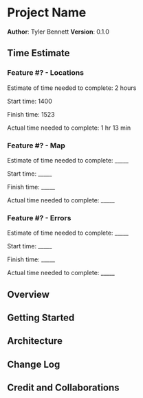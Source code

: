 # Project Name

**Author**: Tyler Bennett
**Version**: 0.1.0

## Time Estimate

### Feature #? - Locations

Estimate of time needed to complete: 2 hours

Start time: 1400

Finish time: 1523

Actual time needed to complete: 1 hr 13 min

### Feature #? - Map

Estimate of time needed to complete: _____

Start time: _____

Finish time: _____

Actual time needed to complete: _____

### Feature #? - Errors

Estimate of time needed to complete: _____

Start time: _____

Finish time: _____

Actual time needed to complete: _____

## Overview

<!-- Provide a high level overview of what this application is and why you are building it, beyond the fact that it's an assignment for this class. (i.e. What's your problem domain?) -->

## Getting Started

<!-- What are the steps that a user must take in order to build this app on their own machine and get it running? -->

## Architecture

<!-- Provide a detailed description of the application design. What technologies (languages, libraries, etc) you're using, and any other relevant design information. -->

## Change Log

<!-- Use this area to document the iterative changes made to your application as each feature is successfully implemented. Use time stamps. Here's an example:

01-01-2001 4:59pm - Application now has a fully-functional express server, with a GET route for the location resource. -->

## Credit and Collaborations


